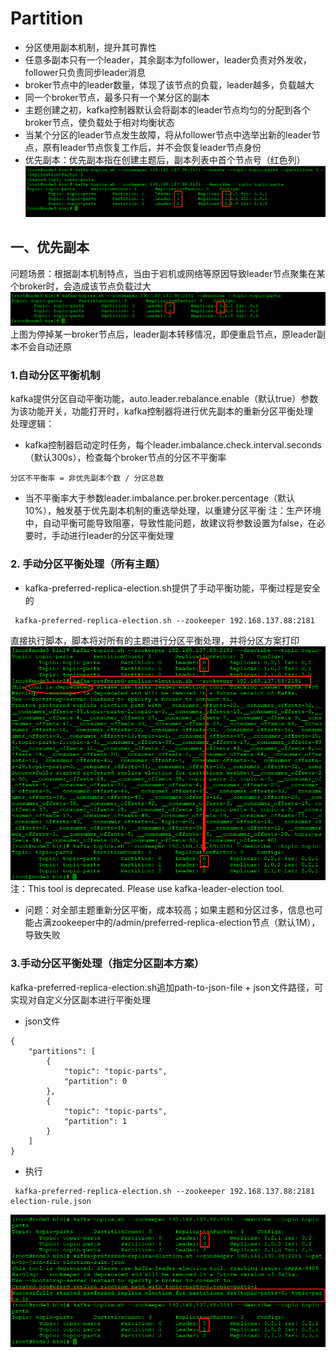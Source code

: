 # Partition
- 分区使用副本机制，提升其可靠性
- 任意多副本只有一个leader，其余副本为follower，leader负责对外发收，follower只负责同步leader消息
- broker节点中的leader数量，体现了该节点的负载，leader越多，负载越大
- 同一个broker节点，最多只有一个某分区的副本
- 主题创建之初，kafka控制器默认会将副本的leader节点均匀的分配到各个broker节点，使负载处于相对均衡状态
- 当某个分区的leader节点发生故障，将从follower节点中选举出新的leader节点，原有leader节点恢复工作后，并不会恢复leader节点身份
- 优先副本：优先副本指在创建主题后，副本列表中首个节点号（红色列）
![](pic/07Partitions/prefer-replica.png) 
## 一、优先副本
问题场景：根据副本机制特点，当由于宕机或网络等原因导致leader节点聚集在某个broker时，会造成该节点负载过大   
![](pic/07Partitions/prefer-replica-2.png) 
上图为停掉某一broker节点后，leader副本转移情况，即便重启节点，原leader副本不会自动还原
### 1.自动分区平衡机制
kafka提供分区自动平衡功能，auto.leader.rebalance.enable（默认true）参数为该功能开关，功能打开时，kafka控制器将进行优先副本的重新分区平衡处理   
处理逻辑：   
- kafka控制器启动定时任务，每个leader.imbalance.check.interval.seconds（默认300s），检查每个broker节点的分区不平衡率   
```
分区不平衡率 = 非优先副本个数 / 分区总数
```
- 当不平衡率大于参数leader.imbalance.per.broker.percentage（默认10%），触发基于优先副本机制的重选举处理，以重建分区平衡
注：生产环境中，自动平衡可能导致阻塞，导致性能问题，故建议将参数设置为false，在必要时，手动进行leader的分区平衡处理

### 2. 手动分区平衡处理（所有主题）
- kafka-preferred-replica-election.sh提供了手动平衡功能，平衡过程是安全的
```
 kafka-preferred-replica-election.sh --zookeeper 192.168.137.88:2181
```
直接执行脚本，脚本将对所有的主题进行分区平衡处理，并将分区方案打印
![](pic/07Partitions/kafka-preferred-replica-election.png) 
注：This tool is deprecated. Please use kafka-leader-election tool.
- 问题：对全部主题重新分区平衡，成本较高；如果主题和分区过多，信息也可能占满zookeeper中的/admin/preferred-replica-election节点（默认1M），导致失败

### 3.手动分区平衡处理（指定分区副本方案）
kafka-preferred-replica-election.sh追加path-to-json-file + json文件路径，可实现对自定义分区副本进行平衡处理
- json文件
```
{
    "partitions": [
        {
            "topic": "topic-parts",
            "partition": 0
        },
        {
            "topic": "topic-parts",
            "partition": 1
        }
    ]
}
```
- 执行
```
 kafka-preferred-replica-election.sh --zookeeper 192.168.137.88:2181 election-rule.json
```
![](pic/07Partitions/prefer-by-json-file.png) 

